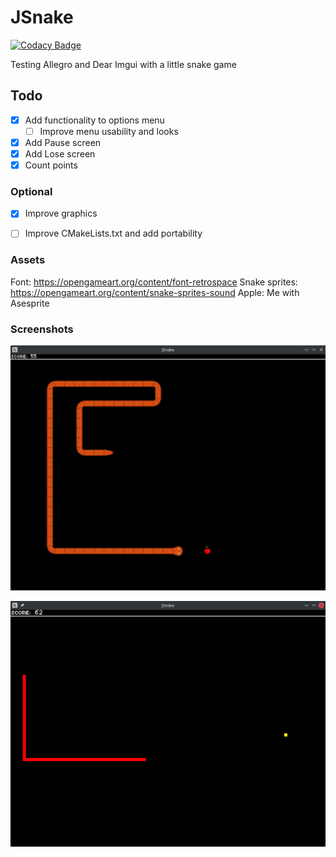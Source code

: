 # JSnake

[![Codacy Badge](https://api.codacy.com/project/badge/Grade/f23deb0417e14b5cade23369ebc0331c)](https://app.codacy.com/gh/paussu/JSnake?utm_source=github.com&utm_medium=referral&utm_content=paussu/JSnake&utm_campaign=Badge_Grade_Settings)

Testing Allegro and Dear Imgui with a little snake game

## Todo
- [X] Add functionality to options menu
  - [ ] Improve menu usability and looks 
- [x] Add Pause screen
- [x] Add Lose screen
- [X] Count points
### Optional
- [X] Improve graphics
- [ ] Improve CMakeLists.txt and add portability


### Assets
Font: https://opengameart.org/content/font-retrospace
Snake sprites: https://opengameart.org/content/snake-sprites-sound
Apple: Me with Asesprite

### Screenshots
![Screenshot of the game, sprite version](Assets/Screenshot_sprites.png)

![Screenshot of the game, spriteless version](Assets/Screenshot.png)
